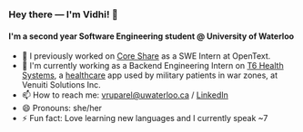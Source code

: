 ### Hey there — I'm Vidhi! 👋

#### I'm a second year Software Engineering student @ University of Waterloo

- 🔭 I previously worked on [Core Share](https://www.opentext.com/products/core-share-content-collaboration) as a SWE Intern at OpenText.
- 🌱 I'm currently working as a Backend Engineering Intern on [T6 Health Systems](https://t6hs.com), a [healthcare](https://www.apple.com/newsroom/2021/11/veterans-use-apple-technology-to-revolutionize-trauma-medicine/) app used by military patients in war zones, at Venuiti Solutions Inc.
- 📫 How to reach me: vruparel@uwaterloo.ca / [LinkedIn](https://www.linkedin.com/in/vidhi-ruparel/)
- 😄 Pronouns: she/her
- ⚡ Fun fact: Love learning new languages and I currently speak ~7
